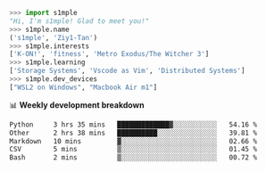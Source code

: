 ```python
>>> import s1mple
"Hi, I'm s1mple! Glad to meet you!"
>>> s1mple.name
('s1mple', 'Ziy1-Tan')
>>> s1mple.interests
['K-ON!', 'fitness', 'Metro Exodus/The Witcher 3']
>>> s1mple.learning
['Storage Systems', 'Vscode as Vim', 'Distributed Systems']
>>> s1mple.dev_devices
["WSL2 on Windows", "Macbook Air m1"]
```
📊 **Weekly development breakdown**
<!--START_SECTION:waka-->

```txt
Python     3 hrs 35 mins   █████████████▓░░░░░░░░░░░   54.16 %
Other      2 hrs 38 mins   ██████████░░░░░░░░░░░░░░░   39.81 %
Markdown   10 mins         ▓░░░░░░░░░░░░░░░░░░░░░░░░   02.66 %
CSV        5 mins          ▒░░░░░░░░░░░░░░░░░░░░░░░░   01.45 %
Bash       2 mins          ▒░░░░░░░░░░░░░░░░░░░░░░░░   00.72 %
```

<!--END_SECTION:waka-->
